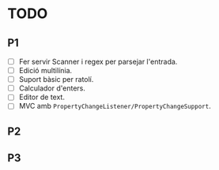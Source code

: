 # TODO
## P1
- [ ] Fer servir Scanner i regex per parsejar l'entrada.
- [ ] Edició multilínia.
- [ ] Suport bàsic per ratolí.
- [ ] Calculador d'enters.
- [ ] Editor de text.
- [ ] MVC amb `PropertyChangeListener/PropertyChangeSupport`.

## P2

## P3
